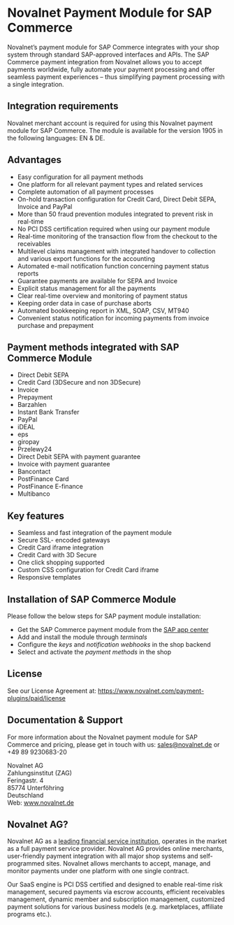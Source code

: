 # Novalnet Payment Module for SAP Commerce
Novalnet’s payment module for SAP Commerce integrates with your shop system through standard SAP-approved interfaces and APIs. The SAP Commerce payment integration from Novalnet allows you to accept payments worldwide, fully automate your payment processing and offer seamless payment experiences – thus simplifying payment processing with a single integration.

## Integration requirements 
Novalnet merchant account is required for using this Novalnet payment module for SAP Commerce. The module is available for the version 1905 in the following languages: EN & DE. 

## Advantages
-	Easy configuration for all payment methods
-	One platform for all relevant payment types and related services
-	Complete automation of all payment processes
-	On-hold transaction configuration for Credit Card, Direct Debit SEPA, Invoice and PayPal
-	More than 50 fraud prevention modules integrated to prevent risk in real-time
-	No PCI DSS certification required when using our payment module
-	Real-time monitoring of the transaction flow from the checkout to the receivables
-	Multilevel claims management with integrated handover to collection and various export functions for the accounting
-	Automated e-mail notification function concerning payment status reports
-	Guarantee payments are available for SEPA and Invoice
-	Explicit status management for all the payments
-	Clear real-time overview and monitoring of payment status
-	Keeping order data in case of purchase aborts
-	Automated bookkeeping report in XML, SOAP, CSV, MT940
-	Convenient status notification for incoming payments from invoice purchase and prepayment

## Payment methods integrated with SAP Commerce Module
-	Direct Debit SEPA
-	Credit Card (3DSecure and non 3DSecure)
-	Invoice
-	Prepayment
-	Barzahlen
-	Instant Bank Transfer
-	PayPal
-	iDEAL
-	eps
-	giropay
-	Przelewy24
-	Direct Debit SEPA with payment guarantee
-	Invoice with payment guarantee
-	Bancontact
-	PostFinance Card
-	PostFinance E-finance
-	Multibanco

## Key features
*	Seamless and fast integration of the payment module
*	Secure SSL- encoded gateways
*	Credit Card iframe integration
*	Credit Card with 3D Secure
*	One click shopping supported
*	Custom CSS configuration for Credit Card iframe
*	Responsive templates

## Installation of SAP Commerce Module
Please follow the below steps for SAP payment module installation:
*	Get the SAP Commerce payment module from the <a href= https://store.sap.com/en/product/display-0000059675_live_v1/Seamless%20Payments%20&%20Features%20for%20SAP%20Commerce> SAP app center </a>
*	Add and install the module through _terminals_
*	Configure the _keys_ and _notification webhooks_ in the shop backend
*	Select and activate the _payment methods_ in the shop

## License
See our License Agreement at: https://www.novalnet.com/payment-plugins/paid/license

## Documentation & Support
For more information about the Novalnet payment module for SAP Commerce and pricing, please get in touch with us:  <a href="mailto:sales@novalnet.de"> sales@novalnet.de </a> or +49 89 9230683-20<br>

Novalnet AG<br>
Zahlungsinstitut (ZAG)<br>
Feringastr. 4<br>
85774 Unterföhring<br>
Deutschland<br>
Web: www.novalnet.de 

## Novalnet AG?
Novalnet AG as a <a href="https://www.novalnet.de/zahlungsinstitut"> leading financial service institution</a>, operates in the market as a full payment service provider. Novalnet AG provides online merchants, user-friendly payment integration with all major shop systems and self-programmed sites. Novalnet allows merchants to accept, manage, and monitor payments under one platform with one single contract.<br>

Our SaaS engine is PCI DSS certified and designed to enable real-time risk management, secured payments via escrow accounts, efficient receivables management, dynamic member and subscription management, customized payment solutions for various business models (e.g. marketplaces, affiliate programs etc.).
